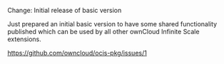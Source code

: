Change: Initial release of basic version

Just prepared an initial basic version to have some shared functionality
published which can be used by all other ownCloud Infinite Scale extensions.

https://github.com/owncloud/ocis-pkg/issues/1
